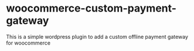 # woocommerce-custom-payment-gateway
This is a simple wordpress plugin to add a custom offline payment gateway for woocommerce
